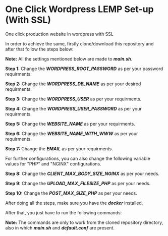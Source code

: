 #  One Click Wordpress LEMP Set-up (With SSL)
One click production website in wordpress with SSL <br>

In order to achieve the same, firstly clone/download this repository and after that follow the steps below:<br>

<strong>Note:</strong> All the settings mentioned below are made to <strong><em>main.sh</em></strong>.<br>

<strong>Step 1:</strong> Change the <strong><em>WORDPRESS_ROOT_PASSWORD</em></strong> as per your password requirments.<br>

<strong>Step 2:</strong> Change the <strong><em>WORDPRESS_DB_NAME</em></strong> as per your desired requirments.<br>

<strong>Step 3:</strong> Change the <strong><em>WORDPRESS_USER</em></strong> as per your requirments.<br>

<strong>Step 4:</strong> Change the <strong><em>WORDPRESS_USER_PASSWORD</em></strong> as per your requirments.<br>

<strong>Step 5:</strong> Change the <strong><em>WEBSITE_NAME</em></strong> as per your requirments.<br>

<strong>Step 6:</strong> Change the <strong><em>WEBSITE_NAME_WITH_WWW</em></strong> as per your requirments.<br>

<strong>Step 7:</strong> Change the <strong><em>EMAIL</em></strong> as per your requirments.<br>

For further configurations, you can also change the following variable values for "PHP" and "NGINX" configurations.<br>

<strong>Step 8:</strong> Change the <strong><em>CLIENT_MAX_BODY_SIZE_NGINX</em></strong> as per your needs.<br>

<strong>Step 9:</strong> Change the <strong><em>UPLOAD_MAX_FILESIZE_PHP</em></strong> as per your needs.<br>

<strong>Step 10:</strong> Change the <strong><em>POST_MAX_SIZE_PHP</em></strong> as per your needs.<br>

After doing all the steps, make sure you have the <strong><em>docker</em></strong> installed.<br>

After that, you just have to run the following commands:<br>

<strong>Note:</strong> The commands are only to work from the cloned repository directory, also in which <strong><em>main.sh</em></strong> and <strong><em>default.conf</em></strong> are present.
